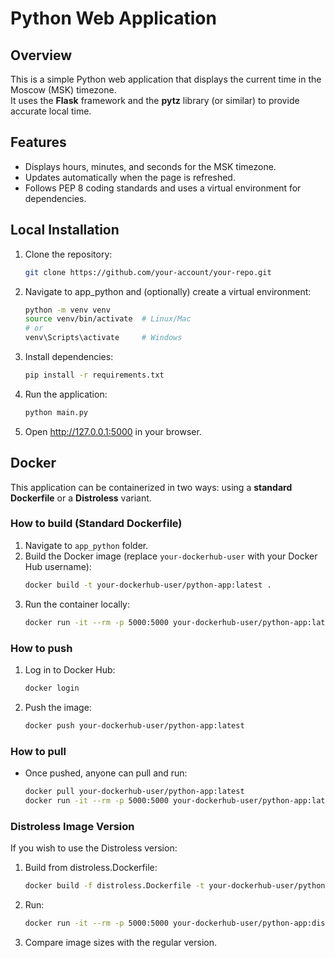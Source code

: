 # Python Web Application

## Overview

This is a simple Python web application that displays the current time in the Moscow (MSK) timezone.  
It uses the **Flask** framework and the **pytz** library (or similar) to provide accurate local time.

## Features

- Displays hours, minutes, and seconds for the MSK timezone.
- Updates automatically when the page is refreshed.
- Follows PEP 8 coding standards and uses a virtual environment for dependencies.

## Local Installation

1. Clone the repository:
   ```bash
   git clone https://github.com/your-account/your-repo.git
2. Navigate to app_python and (optionally) create a virtual environment:
   ```bash
   python -m venv venv
   source venv/bin/activate  # Linux/Mac
   # or
   venv\Scripts\activate     # Windows
3. Install dependencies:
   ```bash
   pip install -r requirements.txt
4. Run the application:
   ```bash
   python main.py
5. Open http://127.0.0.1:5000 in your browser.

## Docker

This application can be containerized in two ways: using a **standard Dockerfile** or a **Distroless** variant.

### How to build (Standard Dockerfile)

1. Navigate to `app_python` folder.
2. Build the Docker image (replace `your-dockerhub-user` with your Docker Hub username):
   ```bash
   docker build -t your-dockerhub-user/python-app:latest .
3. Run the container locally:
   ```bash
   docker run -it --rm -p 5000:5000 your-dockerhub-user/python-app:latest

### How to push
1. Log in to Docker Hub:
   ```bash
   docker login
2. Push the image:
   ```bash
   docker push your-dockerhub-user/python-app:latest
### How to pull
- Once pushed, anyone can pull and run:
   ```bash
   docker pull your-dockerhub-user/python-app:latest
   docker run -it --rm -p 5000:5000 your-dockerhub-user/python-app:latest
### Distroless Image Version
If you wish to use the Distroless version:
1. Build from distroless.Dockerfile:
   ```bash
   docker build -f distroless.Dockerfile -t your-dockerhub-user/python-app:distroless .
2. Run:
   ```bash
   docker run -it --rm -p 5000:5000 your-dockerhub-user/python-app:distroless
3. Compare image sizes with the regular version.